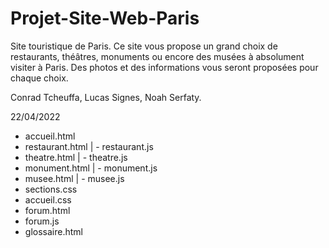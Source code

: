 # Projet-Site-Web-Paris
Site touristique de Paris. 
Ce site vous propose un grand choix de restaurants, théâtres, monuments ou encore des musées à absolument visiter à Paris. Des photos et des informations vous seront proposées pour chaque choix. 

Conrad Tcheuffa, Lucas Signes, Noah Serfaty.

22/04/2022

- accueil.html
- restaurant.html
	| - restaurant.js
- theatre.html
	| - theatre.js
- monument.html
	| - monument.js
- musee.html
	| - musee.js
- sections.css
- accueil.css
- forum.html
- forum.js
- glossaire.html
